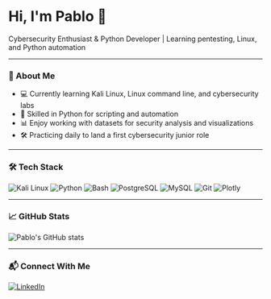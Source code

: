 # Hi, I'm Pablo 👋

Cybersecurity Enthusiast & Python Developer | Learning pentesting, Linux, and Python automation

---

### 🧠 About Me

- 💻 Currently learning Kali Linux, Linux command line, and cybersecurity labs  
- 🐍 Skilled in Python for scripting and automation  
- 📊 Enjoy working with datasets for security analysis and visualizations  
- 🛠️ Practicing daily to land a first cybersecurity junior role  

---

### 🛠️ Tech Stack

![Kali Linux](https://img.shields.io/badge/Kali-Linux-557C94?style=for-the-badge&logo=kali-linux&logoColor=white)
![Python](https://img.shields.io/badge/Python-3776AB?style=for-the-badge&logo=python&logoColor=white)
![Bash](https://img.shields.io/badge/Bash-121011?style=for-the-badge&logo=gnu-bash&logoColor=white)
![PostgreSQL](https://img.shields.io/badge/PostgreSQL-4169E1?style=for-the-badge&logo=postgresql&logoColor=white)
![MySQL](https://img.shields.io/badge/MySQL-005C84?style=for-the-badge&logo=mysql&logoColor=white)
![Git](https://img.shields.io/badge/Git-F05032?style=for-the-badge&logo=git&logoColor=white)
![Plotly](https://img.shields.io/badge/Plotly-3F4F75?style=for-the-badge&logo=plotly&logoColor=white)

---

### 📈 GitHub Stats

![Pablo's GitHub stats](https://github-readme-stats.vercel.app/api?username=pablo727&show_icons=true&theme=github_dark)


---

### 📬 Connect With Me

[![LinkedIn](https://img.shields.io/badge/LinkedIn-blue?style=for-the-badge&logo=linkedin&logoColor=white)](https://www.linkedin.com/in/pablo-rodriguez-sanz-550286292/)
